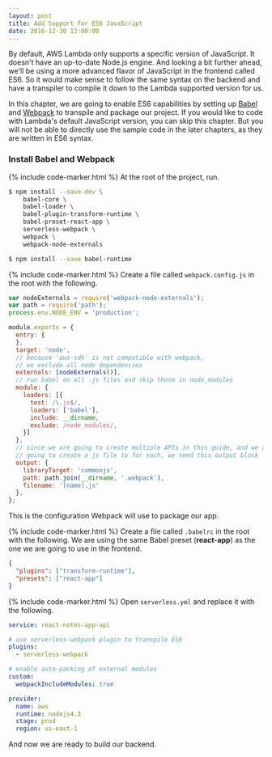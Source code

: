 ```yaml
---
layout: post
title: Add Support for ES6 JavaScript
date: 2016-12-30 12:00:00
---
```


By default, AWS Lambda only supports a specific version of JavaScript. It doesn't have an up-to-date Node.js engine. And looking a bit further ahead, we'll be using a more advanced flavor of JavaScript in the frontend called ES6. So it would make sense to follow the same syntax on the backend and have a transpiler to compile it down to the Lambda supported version for us.

In this chapter, we are going to enable ES6 capabilities by setting up [Babel](https://babeljs.io) and [Webpack](https://webpack.github.io) to transpile and package our project. If you would like to code with Lambda's default JavaScript version, you can skip this chapter. But you will not be able to directly use the sample code in the later chapters, as they are written in ES6 syntax.

### Install Babel and Webpack

{% include code-marker.html %} At the root of the project, run.

``` bash
$ npm install --save-dev \
    babel-core \
    babel-loader \
    babel-plugin-transform-runtime \
    babel-preset-react-app \
    serverless-webpack \
    webpack \
    webpack-node-externals

$ npm install --save babel-runtime
```

{% include code-marker.html %} Create a file called `webpack.config.js` in the root with the following.

``` javascript
var nodeExternals = require('webpack-node-externals');
var path = require('path');
process.env.NODE_ENV = 'production';

module.exports = {
  entry: {
  },
  target: 'node',
  // because 'aws-sdk' is not compatible with webpack,
  // we exclude all node dependencies
  externals: [nodeExternals()],
  // run babel on all .js files and skip those in node_modules
  module: {
    loaders: [{
      test: /\.js$/,
      loaders: ['babel'],
      include: __dirname,
      exclude: /node_modules/,
    }]
  },
  // since we are going to create multiple APIs in this guide, and we are 
  // going to create a js file to for each, we need this output block
  output: {
    libraryTarget: 'commonjs',
    path: path.join(__dirname, '.webpack'),
    filename: '[name].js'
  },
};
```

This is the configuration Webpack will use to package our app.

{% include code-marker.html %} Create a file called `.babelrc` in the root with the following. We are using the same Babel preset (**react-app**) as the one we are going to use in the frontend.

``` json
{
  "plugins": ["transform-runtime"],
  "presets": ["react-app"]
}
```

{% include code-marker.html %} Open `serverless.yml` and replace it with the following.

``` yaml
service: react-notes-app-api

# use serverless-webpack plugin to transpile ES6
plugins:
  - serverless-webpack

# enable auto-packing of external modules
custom:
  webpackIncludeModules: true

provider:
  name: aws
  runtime: nodejs4.3
  stage: prod
  region: us-east-1
```

And now we are ready to build our backend.
